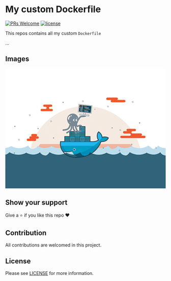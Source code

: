 # My custom Dockerfile

[![PRs Welcome](https://img.shields.io/badge/PRs-welcome-brightgreen.svg?style=flat-square)](https://github.com/ductnn/Dockerfile/pulls)
[![license](https://img.shields.io/badge/license-Apache%20v2.0-blue.svg)](LICENSE)

This repos contains all my custom `Dockerfile`

...

## Images

  <p align="center">
    <img src="assets/funy.gif" width="650">
  </p>

## Show your support
Give a ⭐ if you like this repo ❤️

## Contribution
All contributions are welcomed in this project.

## License
Please see [LICENSE](LICENSE) for more information.
